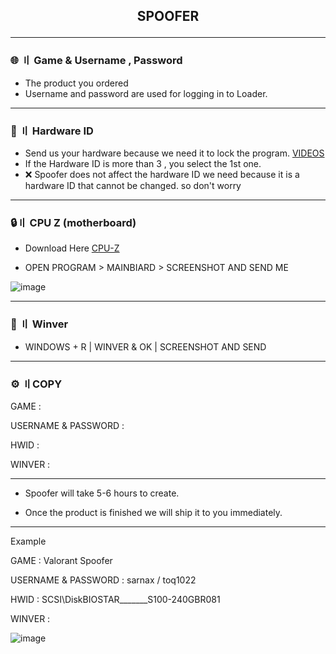 <h2 align="center">

SPOOFER


---

### 🌐 〢 Game & Username , Password

- The product you ordered
- Username and password are used for logging in to Loader.
---


### 🔎 〢 Hardware ID 

- Send us your hardware because we need it to lock the program. [VIDEOS](https://youtu.be/WjtAUCDMihQ)
- If the Hardware ID is more than 3 , you select the 1st one.
- ❌ Spoofer does not affect the hardware ID we need because it is a hardware ID that cannot be changed. so don't worry 
---


### 🔒〢 CPU Z (motherboard)

- Download Here [CPU-Z](https://www.cpuid.com/softwares/cpu-z.html)

- OPEN PROGRAM > MAINBIARD > SCREENSHOT AND SEND ME

![image](https://user-images.githubusercontent.com/94861415/183123379-8db70c40-e242-42d1-a78c-a54a6e01fb3f.png)

---



### 📁 〢 Winver

- WINDOWS + R | WINVER & OK | SCREENSHOT AND SEND 

---

### ⚙ 〢COPY 

GAME : 

USERNAME & PASSWORD : 

HWID : 

WINVER : 

---

- Spoofer will take 5-6 hours to create. 
  
- Once the product is finished we will ship it to you immediately.
  
 ---
 
 Example 

GAME : Valorant Spoofer

USERNAME & PASSWORD : sarnax / toq1022  

HWID : SCSI\DiskBIOSTAR_______S100-240GBR081

WINVER :
  
  ![image](https://user-images.githubusercontent.com/94861415/182467564-d2b46cb3-930e-4428-90b5-467533a5377d.png)


  
